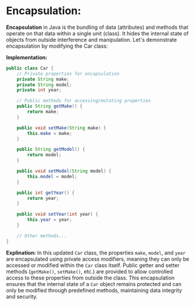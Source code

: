 # Encapsulation:

**Encapsulation** in Java is the bundling of data (attributes) and methods that operate on that data within a single unit (class). It hides the internal state of objects from outside interference and manipulation. Let's demonstrate encapsulation by modifying the Car class:


**Implementation:**
```java
public class Car {
    // Private properties for encapsulation
    private String make;
    private String model;
    private int year;

    // Public methods for accessing/mutating properties
    public String getMake() {
        return make;
    }

    public void setMake(String make) {
        this.make = make;
    }

    public String getModel() {
        return model;
    }

    public void setModel(String model) {
        this.model = model;
    }

    public int getYear() {
        return year;
    }

    public void setYear(int year) {
        this.year = year;
    }

    // Other methods...
}
```

**Explination:**
In this updated `Car` class, the properties `make`, `model`, and `year` are encapsulated using private access modifiers, meaning they can only be accessed or modified within the `Car` class itself. Public getter and setter methods (`getMake()`, `setMake()`, etc.) are provided to allow controlled access to these properties from outside the class. This encapsulation ensures that the internal state of a `Car` object remains protected and can only be modified through predefined methods, maintaining data integrity and security.
